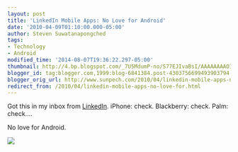 ```yaml
---
layout: post
title: 'LinkedIn Mobile Apps: No Love for Android'
date: '2010-04-09T01:10:00.000-05:00'
author: Steven Suwatanapongched
tags:
- Technology
- Android
modified_time: '2014-08-07T19:36:22.297-05:00'
thumbnail: http://4.bp.blogspot.com/_7U5MdumP-no/S77EJIvaBsI/AAAAAAAAOIw/9EPHSPihs2s/s600/linkedin_mobile_no_love_for_android.png
blogger_id: tag:blogger.com,1999:blog-6841384.post-4303756699493903794
blogger_orig_url: http://www.sunpech.com/2010/04/linkedin-mobile-apps-no-love-for.html
redirect_from: /2010/04/linkedin-mobile-apps-no-love-for.html
---
```


Got this in my inbox from <a href="http://www.linkedin.com/">LinkedIn</a>.  iPhone: check.  Blackberry: check.  Palm: check....

No love for Android.

<img border="0" src="http://4.bp.blogspot.com/_7U5MdumP-no/S77EJIvaBsI/AAAAAAAAOIw/9EPHSPihs2s/s640/linkedin_mobile_no_love_for_android.png"  />